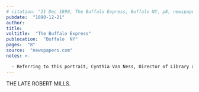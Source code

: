 ```yaml
---
# citation: "21 Dec 1890, The Buffalo Express, Buffalo NY, p8, newspapers.com."
pubdate:  "1890-12-21"
author: 
title: 
voltitle:  "The Buffalo Express"
publocation:  "Buffalo  NY"
pages:  "8"
source:  "newspapers.com"
notes: >-

  - Referring to this portrait, Cynthia Van Ness, Director of Library and Archives at the Research Library at The Buffalo History Museum, in personal correspondence 29 Jun 2022, states "we have a much nicer print version of the portrait that we can scan and add to our picture store, where you can order a reproduction".
---
```

THE LATE ROBERT MILLS.

